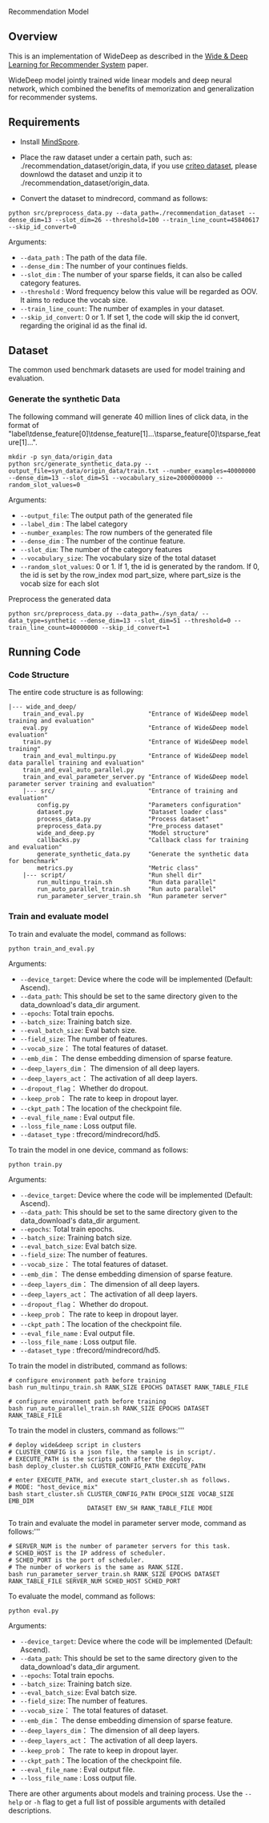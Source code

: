 Recommendation Model
## Overview
This is an implementation of WideDeep as described in the [Wide & Deep Learning for Recommender System](https://arxiv.org/pdf/1606.07792.pdf) paper.

WideDeep model jointly trained wide linear models and deep neural network, which combined the benefits of memorization and generalization for recommender systems.

## Requirements

- Install [MindSpore](https://www.mindspore.cn/install/en).

- Place the raw dataset under a certain path, such as: ./recommendation_dataset/origin_data, if you use [criteo dataset](https://s3-eu-west-1.amazonaws.com/kaggle-display-advertising-challenge-dataset/dac.tar.gz), please downlowd the dataset and unzip it to ./recommendation_dataset/origin_data.

- Convert the dataset to mindrecord, command as follows:
```
python src/preprocess_data.py --data_path=./recommendation_dataset --dense_dim=13 --slot_dim=26 --threshold=100 --train_line_count=45840617 --skip_id_convert=0

```
Arguments:
  * `--data_path` : The path of the data file.
  * `--dense_dim` : The number of your continues fields.
  * `--slot_dim` : The number of your sparse fields, it can also be called category features.
  * `--threshold` : Word frequency below this value will be regarded as OOV. It aims to reduce the vocab size.
  * `--train_line_count`: The number of examples in your dataset.
  * `--skip_id_convert`: 0 or 1. If set 1, the code will skip the id convert, regarding the original id as the final id.

   
## Dataset
The common used benchmark datasets are used for model training and evaluation.


### Generate the synthetic Data

The following command will generate 40 million lines of click data, in the format of "label\tdense_feature[0]\tdense_feature[1]...\tsparse_feature[0]\tsparse_feature[1]...". 
```
mkdir -p syn_data/origin_data
python src/generate_synthetic_data.py --output_file=syn_data/origin_data/train.txt --number_examples=40000000 --dense_dim=13 --slot_dim=51 --vocabulary_size=2000000000 --random_slot_values=0
```
Arguments:
  * `--output_file`: The output path of the generated file
  * `--label_dim` : The label category
  * `--number_examples`: The row numbers of the generated file
  * `--dense_dim` : The number of the continue feature.
  * `--slot_dim`: The number of the category features
  * `--vocabulary_size`: The vocabulary size of the total dataset
  * `--random_slot_values`: 0 or 1. If 1, the id is generated by the random. If 0, the id is set by the row_index mod part_size, where
                        part_size is the vocab size for each slot

Preprocess the generated data
```
python src/preprocess_data.py --data_path=./syn_data/ --data_type=synthetic --dense_dim=13 --slot_dim=51 --threshold=0 --train_line_count=40000000 --skip_id_convert=1
```



## Running Code

### Code Structure
The entire code structure is as following:
```
|--- wide_and_deep/
    train_and_eval.py                  "Entrance of Wide&Deep model training and evaluation"
    eval.py                            "Entrance of Wide&Deep model evaluation"
    train.py                           "Entrance of Wide&Deep model training"
    train_and_eval_multinpu.py         "Entrance of Wide&Deep model data parallel training and evaluation"
    train_and_eval_auto_parallel.py
    train_and_eval_parameter_server.py "Entrance of Wide&Deep model parameter server training and evaluation"
    |--- src/                          "Entrance of training and evaluation"
        config.py                      "Parameters configuration"
        dataset.py                     "Dataset loader class"
        process_data.py                "Process dataset"
        preprocess_data.py             "Pre_process dataset"
        wide_and_deep.py               "Model structure"
        callbacks.py                   "Callback class for training and evaluation"
        generate_synthetic_data.py     "Generate the synthetic data for benchmark"
        metrics.py                     "Metric class"
    |--- script/                       "Run shell dir"
        run_multinpu_train.sh          "Run data parallel"
        run_auto_parallel_train.sh     "Run auto parallel"
        run_parameter_server_train.sh  "Run parameter server"
```


### Train and evaluate model
To train and evaluate the model, command as follows:
```
python train_and_eval.py
```
Arguments:
  * `--device_target`: Device where the code will be implemented (Default: Ascend).
  * `--data_path`: This should be set to the same directory given to the data_download's data_dir argument.
  * `--epochs`: Total train epochs.
  * `--batch_size`: Training batch size.
  * `--eval_batch_size`: Eval batch size.
  * `--field_size`: The number of features.
  * `--vocab_size`： The total features of dataset.
  * `--emb_dim`： The dense embedding dimension of sparse feature.
  * `--deep_layers_dim`： The dimension of all deep layers.
  * `--deep_layers_act`： The activation of all deep layers.
  * `--dropout_flag`： Whether do dropout.
  * `--keep_prob`： The rate to keep in dropout layer.
  * `--ckpt_path`：The location of the checkpoint file.
  * `--eval_file_name` : Eval output file.
  * `--loss_file_name` :  Loss output file.
  * `--dataset_type` :  tfrecord/mindrecord/hd5.

To train the model in one device, command as follows:
```
python train.py
```
Arguments:
  * `--device_target`: Device where the code will be implemented (Default: Ascend).
  * `--data_path`: This should be set to the same directory given to the data_download's data_dir argument.
  * `--epochs`: Total train epochs.
  * `--batch_size`: Training batch size.
  * `--eval_batch_size`: Eval batch size.
  * `--field_size`: The number of features.
  * `--vocab_size`： The total features of dataset.
  * `--emb_dim`： The dense embedding dimension of sparse feature.
  * `--deep_layers_dim`： The dimension of all deep layers.
  * `--deep_layers_act`： The activation of all deep layers.
  * `--dropout_flag`： Whether do dropout.
  * `--keep_prob`： The rate to keep in dropout layer.
  * `--ckpt_path`：The location of the checkpoint file.
  * `--eval_file_name` : Eval output file.
  * `--loss_file_name` :  Loss output file.
  * `--dataset_type` :  tfrecord/mindrecord/hd5.

To train the model in distributed, command as follows:
```
# configure environment path before training
bash run_multinpu_train.sh RANK_SIZE EPOCHS DATASET RANK_TABLE_FILE 
```
```
# configure environment path before training
bash run_auto_parallel_train.sh RANK_SIZE EPOCHS DATASET RANK_TABLE_FILE 
```

To train the model in clusters, command as follows:'''
```
# deploy wide&deep script in clusters
# CLUSTER_CONFIG is a json file, the sample is in script/.
# EXECUTE_PATH is the scripts path after the deploy.
bash deploy_cluster.sh CLUSTER_CONFIG_PATH EXECUTE_PATH

# enter EXECUTE_PATH, and execute start_cluster.sh as follows.
# MODE: "host_device_mix"
bash start_cluster.sh CLUSTER_CONFIG_PATH EPOCH_SIZE VOCAB_SIZE EMB_DIM
                      DATASET ENV_SH RANK_TABLE_FILE MODE
```

To train and evaluate the model in parameter server mode, command as follows:'''
```
# SERVER_NUM is the number of parameter servers for this task.
# SCHED_HOST is the IP address of scheduler.
# SCHED_PORT is the port of scheduler.
# The number of workers is the same as RANK_SIZE.
bash run_parameter_server_train.sh RANK_SIZE EPOCHS DATASET RANK_TABLE_FILE SERVER_NUM SCHED_HOST SCHED_PORT
```

To evaluate the model, command as follows:
```
python eval.py
```
Arguments:
  * `--device_target`: Device where the code will be implemented (Default: Ascend).
  * `--data_path`: This should be set to the same directory given to the data_download's data_dir argument.
  * `--epochs`: Total train epochs.
  * `--batch_size`: Training batch size.
  * `--eval_batch_size`: Eval batch size.
  * `--field_size`: The number of features.
  * `--vocab_size`： The total features of dataset.
  * `--emb_dim`： The dense embedding dimension of sparse feature.
  * `--deep_layers_dim`： The dimension of all deep layers.
  * `--deep_layers_act`： The activation of all deep layers.
  * `--keep_prob`： The rate to keep in dropout layer.
  * `--ckpt_path`：The location of the checkpoint file.
  * `--eval_file_name` : Eval output file.
  * `--loss_file_name` :  Loss output file.

There are other arguments about models and training process. Use the `--help` or `-h` flag to get a full list of possible arguments with detailed descriptions.
